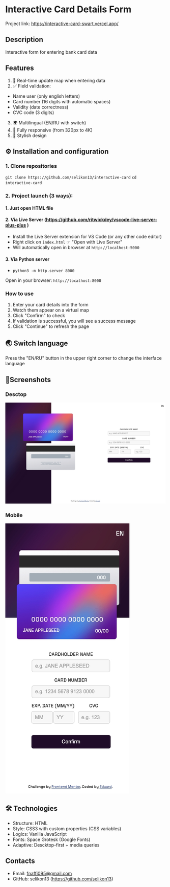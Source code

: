 # **Interactive Card Details Form**

Project link: https://interactive-card-swart.vercel.app/

## **Description**

Interactive form for entering bank card data

## **Features**

1. 🔄 Real-time update map when entering data
2. ✅ Field validation:
 - Name user (only english letters)
 - Card number (16 digits with automatic spaces)
 - Validity (date correctness)
 - CVC code (3 digits)
3. 🌍 Multilingual (EN/RU with switch)
4. 📱 Fully responsive (from 320px to 4K)
5. 🎨 Stylish design

## ⚙️ **Installation and configuration**

### 1. Clone repositories

`git clone https://github.com/selikon13/interactive-card`
`cd interactive-card`

### 2. **Project launch (3 ways)**: 
   #### 1. Just open HTML file
   #### 2. Via Live Server (https://github.com/ritwickdey/vscode-live-server-plus-plus )
- Install the Live Server extension for VS Code (or any other code editor)
- Right click on `index.html` ☞ "Open with Live Server"
- Will automatically open in browser at `http://localhost:5000`
   
#### 3. Via Python server
- `python3 -m http.server 8000`

Open in your browser: `http://localhost:8000`

### **How to use**

1. Enter your card details into the form
2. Watch them appear on a virtual map
3. Click "Confirm" to check
4. If validation is successful, you will see a success message
5. Click "Continue" to refresh the page

## 🌏 **Switch language**

Press the "EN/RU" button in the upper right corner to change the interface language

## 📸**Screenshots**

### Desctop
![descktop](images/card-form-Desktop.jpeg)

### Mobile
![mobile](images/card-form-Mobile.jpeg)

## 🛠 **Technologies**

- Structure: HTML 
- Style: CSS3 with custom properties (CSS variables)
- Logics: Vanilla JavaScript
- Fonts: Space Grotesk (Google Fonts)
- Adaptive: Descktop-first + media queries

## **Contacts**

- Email: fnaffi095@gmail.com
- GitHub: selikon13 (https://github.com/selikon13)